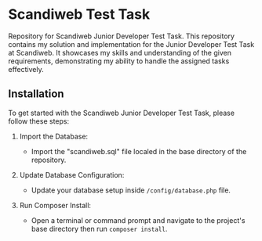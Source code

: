 # Scandiweb Test Task

Repository for Scandiweb Junior Developer Test Task. This repository contains my solution and implementation for the Junior Developer Test Task at Scandiweb. It showcases my skills and understanding of the given requirements, demonstrating my ability to handle the assigned tasks effectively.


## Installation
To get started with the Scandiweb Junior Developer Test Task, please follow these steps:

1. Import the Database:
    - Import the "scandiweb.sql" file localed in the base directory of the repository.

2. Update Database Configuration:
    - Update your database setup inside `/config/database.php` file.

3. Run Composer Install:
    - Open a terminal or command prompt and navigate to the project's base directory then run `composer install`.
